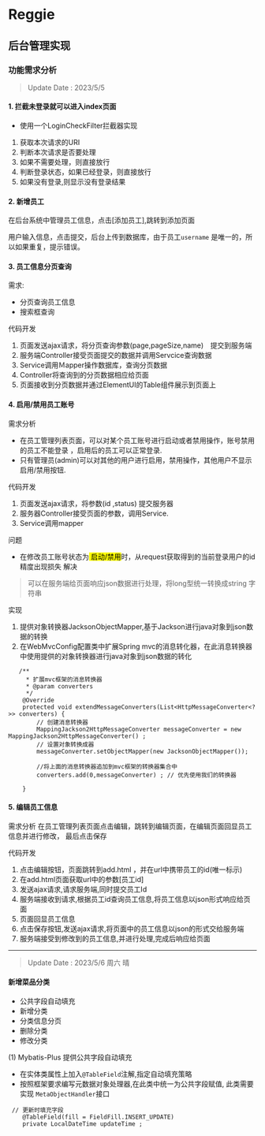 # Reggie
## 后台管理实现

### 功能需求分析



>  Update Date : 2023/5/5

#### 1. 拦截未登录就可以进入index页面
- 使用一个LoginCheckFilter拦截器实现
1. 获取本次请求的URI
2. 判断本次请求是否要处理
3. 如果不需要处理，则直接放行
4. 判断登录状态，如果已经登录，则直接放行
5. 如果没有登录,则显示没有登录结果

#### 2. 新增员工
在后台系统中管理员工信息，点击[添加员工],跳转到添加页面

用户输入信息，点击提交，后台上传到数据库，由于员工`username` 是唯一的，所以如果重复，提示错误。

#### 3. 员工信息分页查询
需求:
- 分页查询员工信息
- 搜索框查询

代码开发
1. 页面发送ajax请求，将分页查询参数(page,pageSize,name)　提交到服务端
2. 服务端Controller接受页面提交的数据并调用Servcice查询数据
3. Service调用Ｍapper操作数据库，查询分页数据
4. Controller将查询到的分页数据相应给页面
5. 页面接收到分页数据并通过ElementUI的Table组件展示到页面上

#### 4. 启用/禁用员工账号
需求分析
- 在员工管理列表页面，可以对某个员工账号进行启动或者禁用操作，账号禁用的员工不能登录
，启用后的员工可以正常登录.
- 只有管理员(admin)可以对其他的用户进行启用，禁用操作，其他用户不显示启用/禁用按钮.

代码开发
1. 页面发送ajax请求，将参数(id ,status) 提交服务器
2. 服务器Controller接受页面的参数，调用Service.
3. Service调用mapper 

问题
- 在修改员工账号状态为<mark> 启动/禁用</mark>时，从request获取得到的当前登录用户的id精度出现损失
解决
> 可以在服务端给页面响应json数据进行处理，将long型统一转换成string 字符串

实现
1. 提供对象转换器JacksonObjectMapper,基于Jackson进行java对象到json数据的转换
2. 在WebMvcConfig配置类中扩展Spring mvc的消息转化器，在此消息转换器中使用提供的对象转换器进行java对象到json数据的转化
```
   /**
     * 扩展mvc框架的消息转换器
     * @param converters
     */
    @Override
    protected void extendMessageConverters(List<HttpMessageConverter<?>> converters) {
        // 创建消息转换器
        MappingJackson2HttpMessageConverter messageConverter = new MappingJackson2HttpMessageConverter() ;
        // 设置对象转换成器
        messageConverter.setObjectMapper(new JacksonObjectMapper());

        //将上面的消息转换器追加到mvc框架的转换器集合中
        converters.add(0,messageConverter) ; // 优先使用我们的转换器

    }
```

#### 5. 编辑员工信息
需求分析
    在员工管理列表页面点击编辑，跳转到编辑页面，在编辑页面回显员工信息并进行修改，
    最后点击保存

代码开发
1. 点击编辑按钮，页面跳转到add.html ，并在url中携带员工的id(唯一标示)
2. 在add.html页面获取url中的参数[员工id]
3. 发送ajax请求,请求服务端,同时提交员工Id
4. 服务端接收到请求,根据员工id查询员工信息,将员工信息以json形式响应给页面
5. 页面回显员工信息
6. 点击保存按钮,发送ajax请求,将页面中的员工信息以json的形式交给服务端
7. 服务端接受到修改到的员工信息,并进行处理,完成后响应给页面

---
>  Update Date : 2023/5/6 周六 晴
#### 新增菜品分类

- 公共字段自动填充
- 新增分类
- 分类信息分页
- 删除分类
- 修改分类

(1) Mybatis-Plus 提供公共字段自动填充
- 在实体类属性上加入`@TableField`注解,指定自动填充策略
- 按照框架要求编写元数据对象处理器,在此类中统一为公共字段赋值,
   此类需要实现 ``MetaObjectHandler``接口
```
 // 更新时填充字段
    @TableField(fill = FieldFill.INSERT_UPDATE)
    private LocalDateTime updateTime ;
```


